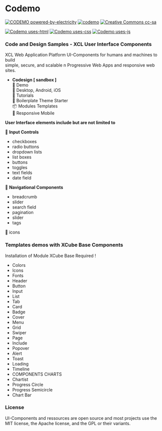 # Codemo
[![CODEMO powered-by-electricity](http://ForTheBadge.com/images/badges/powered-by-electricity.svg)](https://github.com/gigamaster/codemo)
[![codemo](https://forthebadge.com/images/badges/built-with-love.svg)](https://github.com/gigamaster/codemo)
[![Creative Commons cc-sa](http://ForTheBadge.com/images/badges/cc-sa.svg)](https://creativecommons.org/licenses/by-sa/4.0)  

[![Codemo uses-html](http://ForTheBadge.com/images/badges/uses-html.svg)](https://github.com/gigamaster/codemo)
[![Codemo uses-css](http://ForTheBadge.com/images/badges/uses-css.svg)](https://github.com/gigamaster/codemo)
[![Codemo uses-js](http://ForTheBadge.com/images/badges/uses-js.svg)](https://github.com/gigamaster/codemo)

### Code and Design Samples - XCL User Interface Components

XCL Web Application Platform UI-Components for humans and machines to build  
simple, secure, and scalable n Progressive Web Apps and responsive web sites. 

- **Codesign [ sandbox ]**  
:game_die: Demo  
:triangular_ruler: Desktop, Android, iOS  
:beginner: Tutorials  
:construction: Boilerplate Theme Starter  
:package: Modules Templates  
:iphone: Responsive Mobile  


**User Interface elements include but are not limited to**

:file_folder: **Input Controls**  
- checkboxes
- radio buttons
- dropdown lists
- list boxes
- buttons
- toggles
- text fields
- date field

:file_folder: **Navigational Components**  
- breadcrumb
- slider
- search field
- pagination
- slider
- tags  

:file_folder: icons

### Templates demos with XCube Base Components

Installation of Module XCube Base Required !

- Colors
- Icons
- Fonts
- Header
- Button
- Input
- List
- Tab
- Card
- Badge
- Cover
- Menu
- Grid
- Swiper
- Page
- Include
- Popover
- Alert
- Toast
- Loading
- Timeline
- COMPONENTS CHARTS
- Chartist
- Progress Circle
- Progress Semicircle
- Chart Bar

### License

UI-Components and ressources are open source and most projects use the MIT license, the Apache license, and the GPL or their variants.

